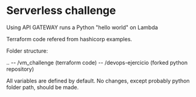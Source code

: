 # Serverless challenge

Using API GATEWAY runs a Python "hello world" on Lambda

Terraform code refered from hashicorp examples.

Folder structure:

..  -- /vm_challenge     (terraform code)
    -- /devops-ejercicio (forked python repository)

All variables are defined by default.
No changes, except probably python folder path, should be made.

